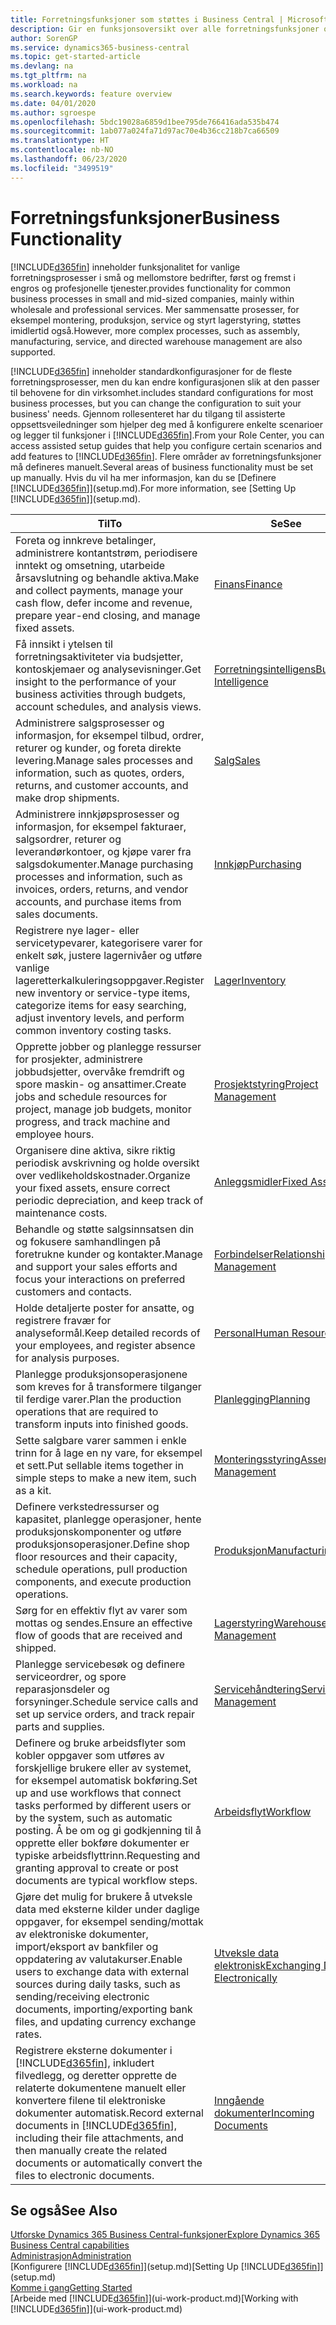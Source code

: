 ```yaml
---
title: Forretningsfunksjoner som støttes i Business Central | Microsoft-dokumentasjon
description: Gir en funksjonsoversikt over alle forretningsfunksjoner og avdelinger som støttes av moduler, for eksempel finans, lager og prosjektledelse.
author: SorenGP
ms.service: dynamics365-business-central
ms.topic: get-started-article
ms.devlang: na
ms.tgt_pltfrm: na
ms.workload: na
ms.search.keywords: feature overview
ms.date: 04/01/2020
ms.author: sgroespe
ms.openlocfilehash: 5bdc19028a6859d1bee795de766416ada535b474
ms.sourcegitcommit: 1ab077a024fa71d97ac70e4b36cc218b7ca66509
ms.translationtype: HT
ms.contentlocale: nb-NO
ms.lasthandoff: 06/23/2020
ms.locfileid: "3499519"
---
```

# <a name="business-functionality"></a><span data-ttu-id="11004-103">Forretningsfunksjoner</span><span class="sxs-lookup"><span data-stu-id="11004-103">Business Functionality</span></span>
[!INCLUDE[d365fin](includes/d365fin_md.md)] <span data-ttu-id="11004-104">inneholder funksjonalitet for vanlige forretningsprosesser i små og mellomstore bedrifter, først og fremst i engros og profesjonelle tjenester.</span><span class="sxs-lookup"><span data-stu-id="11004-104">provides functionality for common business processes in small and mid-sized companies, mainly within wholesale and professional services.</span></span> <span data-ttu-id="11004-105">Mer sammensatte prosesser, for eksempel montering, produksjon, service og styrt lagerstyring, støttes imidlertid også.</span><span class="sxs-lookup"><span data-stu-id="11004-105">However, more complex processes, such as assembly, manufacturing, service, and directed warehouse management are also supported.</span></span>

[!INCLUDE[d365fin](includes/d365fin_md.md)] <span data-ttu-id="11004-106">inneholder standardkonfigurasjoner for de fleste forretningsprosesser, men du kan endre konfigurasjonen slik at den passer til behovene for din virksomhet.</span><span class="sxs-lookup"><span data-stu-id="11004-106">includes standard configurations for most business processes, but you can change the configuration to suit your business' needs.</span></span> <span data-ttu-id="11004-107">Gjennom rollesenteret har du tilgang til assisterte oppsettsveiledninger som hjelper deg med å konfigurere enkelte scenarioer og legger til funksjoner i [!INCLUDE[d365fin](includes/d365fin_md.md)].</span><span class="sxs-lookup"><span data-stu-id="11004-107">From your Role Center, you can access assisted setup guides that help you configure certain scenarios and add features to [!INCLUDE[d365fin](includes/d365fin_md.md)].</span></span> <span data-ttu-id="11004-108">Flere områder av forretningsfunksjoner må defineres manuelt.</span><span class="sxs-lookup"><span data-stu-id="11004-108">Several areas of business functionality must be set up manually.</span></span> <span data-ttu-id="11004-109">Hvis du vil ha mer informasjon, kan du se [Definere [!INCLUDE[d365fin](includes/d365fin_md.md)]](setup.md).</span><span class="sxs-lookup"><span data-stu-id="11004-109">For more information, see [Setting Up [!INCLUDE[d365fin](includes/d365fin_md.md)]](setup.md).</span></span>

| <span data-ttu-id="11004-110">Til</span><span class="sxs-lookup"><span data-stu-id="11004-110">To</span></span> | <span data-ttu-id="11004-111">Se</span><span class="sxs-lookup"><span data-stu-id="11004-111">See</span></span> |
| --- | --- |
|<span data-ttu-id="11004-112">Foreta og innkreve betalinger, administrere kontantstrøm, periodisere inntekt og omsetning, utarbeide årsavslutning og behandle aktiva.</span><span class="sxs-lookup"><span data-stu-id="11004-112">Make and collect payments, manage your cash flow, defer income and revenue, prepare year-end closing, and manage fixed assets.</span></span>|[<span data-ttu-id="11004-113">Finans</span><span class="sxs-lookup"><span data-stu-id="11004-113">Finance</span></span>](finance.md)|
|<span data-ttu-id="11004-114">Få innsikt i ytelsen til forretningsaktiviteter via budsjetter, kontoskjemaer og analysevisninger.</span><span class="sxs-lookup"><span data-stu-id="11004-114">Get insight to the performance of your business activities through budgets, account schedules, and analysis views.</span></span>|[<span data-ttu-id="11004-115">Forretningsintelligens</span><span class="sxs-lookup"><span data-stu-id="11004-115">Business Intelligence</span></span>](bi.md)|
|<span data-ttu-id="11004-116">Administrere salgsprosesser og informasjon, for eksempel tilbud, ordrer, returer og kunder, og foreta direkte levering.</span><span class="sxs-lookup"><span data-stu-id="11004-116">Manage sales processes and information, such as quotes, orders, returns, and customer accounts, and make drop shipments.</span></span>|[<span data-ttu-id="11004-117">Salg</span><span class="sxs-lookup"><span data-stu-id="11004-117">Sales</span></span>](sales-manage-sales.md)|
|<span data-ttu-id="11004-118">Administrere innkjøpsprosesser og informasjon, for eksempel fakturaer, salgsordrer, returer og leverandørkontoer, og kjøpe varer fra salgsdokumenter.</span><span class="sxs-lookup"><span data-stu-id="11004-118">Manage purchasing processes and information, such as invoices, orders, returns, and vendor accounts, and purchase items from sales documents.</span></span> |[<span data-ttu-id="11004-119">Innkjøp</span><span class="sxs-lookup"><span data-stu-id="11004-119">Purchasing</span></span>](purchasing-manage-purchasing.md)|
|<span data-ttu-id="11004-120">Registrere nye lager- eller servicetypevarer, kategorisere varer for enkelt søk, justere lagernivåer og utføre vanlige lageretterkalkuleringsoppgaver.</span><span class="sxs-lookup"><span data-stu-id="11004-120">Register new inventory or service-type items, categorize items for easy searching, adjust inventory levels, and perform common inventory costing tasks.</span></span>|[<span data-ttu-id="11004-121">Lager</span><span class="sxs-lookup"><span data-stu-id="11004-121">Inventory</span></span>](inventory-manage-inventory.md)|
|<span data-ttu-id="11004-122">Opprette jobber og planlegge ressurser for prosjekter, administrere jobbudsjetter, overvåke fremdrift og spore maskin- og ansattimer.</span><span class="sxs-lookup"><span data-stu-id="11004-122">Create jobs and schedule resources for project, manage job budgets, monitor progress, and track machine and employee hours.</span></span>|[<span data-ttu-id="11004-123">Prosjektstyring</span><span class="sxs-lookup"><span data-stu-id="11004-123">Project Management</span></span>](projects-manage-projects.md)|
|<span data-ttu-id="11004-124">Organisere dine aktiva, sikre riktig periodisk avskrivning og holde oversikt over vedlikeholdskostnader.</span><span class="sxs-lookup"><span data-stu-id="11004-124">Organize your fixed assets, ensure correct periodic depreciation, and keep track of maintenance costs.</span></span>|[<span data-ttu-id="11004-125">Anleggsmidler</span><span class="sxs-lookup"><span data-stu-id="11004-125">Fixed Assets</span></span>](fa-manage.md)|
|<span data-ttu-id="11004-126">Behandle og støtte salgsinnsatsen din og fokusere samhandlingen på foretrukne kunder og kontakter.</span><span class="sxs-lookup"><span data-stu-id="11004-126">Manage and support your sales efforts and focus your interactions on preferred customers and contacts.</span></span>|[<span data-ttu-id="11004-127">Forbindelser</span><span class="sxs-lookup"><span data-stu-id="11004-127">Relationship Management</span></span>](marketing-relationship-management.md)|
|<span data-ttu-id="11004-128">Holde detaljerte poster for ansatte, og registrere fravær for analyseformål.</span><span class="sxs-lookup"><span data-stu-id="11004-128">Keep detailed records of your employees, and register absence for analysis purposes.</span></span> |[<span data-ttu-id="11004-129">Personal</span><span class="sxs-lookup"><span data-stu-id="11004-129">Human Resources</span></span>](hr-manage-human-resources.md)|
|<span data-ttu-id="11004-130">Planlegge produksjonsoperasjonene som kreves for å transformere tilganger til ferdige varer.</span><span class="sxs-lookup"><span data-stu-id="11004-130">Plan the production operations that are required to transform inputs into finished goods.</span></span>|[<span data-ttu-id="11004-131">Planlegging</span><span class="sxs-lookup"><span data-stu-id="11004-131">Planning</span></span>](production-planning.md)|
|<span data-ttu-id="11004-132">Sette salgbare varer sammen i enkle trinn for å lage en ny vare, for eksempel et sett.</span><span class="sxs-lookup"><span data-stu-id="11004-132">Put sellable items together in simple steps to make a new item, such as a kit.</span></span>|[<span data-ttu-id="11004-133">Monteringsstyring</span><span class="sxs-lookup"><span data-stu-id="11004-133">Assembly Management</span></span>](assembly-assemble-items.md)|
|<span data-ttu-id="11004-134">Definere verkstedressurser og kapasitet, planlegge operasjoner, hente produksjonskomponenter og utføre produksjonsoperasjoner.</span><span class="sxs-lookup"><span data-stu-id="11004-134">Define shop floor resources and their capacity, schedule operations, pull production components, and execute production operations.</span></span>|[<span data-ttu-id="11004-135">Produksjon</span><span class="sxs-lookup"><span data-stu-id="11004-135">Manufacturing</span></span>](production-manage-manufacturing.md)|
|<span data-ttu-id="11004-136">Sørg for en effektiv flyt av varer som mottas og sendes.</span><span class="sxs-lookup"><span data-stu-id="11004-136">Ensure an effective flow of goods that are received and shipped.</span></span>|[<span data-ttu-id="11004-137">Lagerstyring</span><span class="sxs-lookup"><span data-stu-id="11004-137">Warehouse Management</span></span>](warehouse-manage-warehouse.md)|
|<span data-ttu-id="11004-138">Planlegge servicebesøk og definere serviceordrer, og spore reparasjonsdeler og forsyninger.</span><span class="sxs-lookup"><span data-stu-id="11004-138">Schedule service calls and set up service orders, and track repair parts and supplies.</span></span>|[<span data-ttu-id="11004-139">Servicehåndtering</span><span class="sxs-lookup"><span data-stu-id="11004-139">Service Management</span></span>](service-service.md)|
|<span data-ttu-id="11004-140">Definere og bruke arbeidsflyter som kobler oppgaver som utføres av forskjellige brukere eller av systemet, for eksempel automatisk bokføring.</span><span class="sxs-lookup"><span data-stu-id="11004-140">Set up and use workflows that connect tasks performed by different users or by the system, such as automatic posting.</span></span> <span data-ttu-id="11004-141">Å be om og gi godkjenning til å opprette eller bokføre dokumenter er typiske arbeidsflyttrinn.</span><span class="sxs-lookup"><span data-stu-id="11004-141">Requesting and granting approval to create or post documents are typical workflow steps.</span></span>|[<span data-ttu-id="11004-142">Arbeidsflyt</span><span class="sxs-lookup"><span data-stu-id="11004-142">Workflow</span></span>](across-workflow.md)|
|<span data-ttu-id="11004-143">Gjøre det mulig for brukere å utveksle data med eksterne kilder under daglige oppgaver, for eksempel sending/mottak av elektroniske dokumenter, import/eksport av bankfiler og oppdatering av valutakurser.</span><span class="sxs-lookup"><span data-stu-id="11004-143">Enable users to exchange data with external sources during daily tasks, such as sending/receiving electronic documents, importing/exporting bank files, and updating currency exchange rates.</span></span>|[<span data-ttu-id="11004-144">Utveksle data elektronisk</span><span class="sxs-lookup"><span data-stu-id="11004-144">Exchanging Data Electronically</span></span>](across-data-exchange.md)|
|<span data-ttu-id="11004-145">Registrere eksterne dokumenter i [!INCLUDE[d365fin](includes/d365fin_md.md)], inkludert filvedlegg, og deretter opprette de relaterte dokumentene manuelt eller konvertere filene til elektroniske dokumenter automatisk.</span><span class="sxs-lookup"><span data-stu-id="11004-145">Record external documents in [!INCLUDE[d365fin](includes/d365fin_md.md)], including their file attachments, and then manually create the related documents or automatically convert the files to electronic documents.</span></span>|[<span data-ttu-id="11004-146">Inngående dokumenter</span><span class="sxs-lookup"><span data-stu-id="11004-146">Incoming Documents</span></span>](across-income-documents.md)|

## <a name="see-also"></a><span data-ttu-id="11004-147">Se også</span><span class="sxs-lookup"><span data-stu-id="11004-147">See Also</span></span>

[<span data-ttu-id="11004-148">Utforske Dynamics 365 Business Central-funksjoner</span><span class="sxs-lookup"><span data-stu-id="11004-148">Explore Dynamics 365 Business Central capabilities</span></span>](https://dynamics.microsoft.com/business-central/capabilities/)  
[<span data-ttu-id="11004-149">Administrasjon</span><span class="sxs-lookup"><span data-stu-id="11004-149">Administration</span></span>](admin-setup-and-administration.md)  
<span data-ttu-id="11004-150">[Konfigurere [!INCLUDE[d365fin](includes/d365fin_md.md)]](setup.md)</span><span class="sxs-lookup"><span data-stu-id="11004-150">[Setting Up [!INCLUDE[d365fin](includes/d365fin_md.md)]](setup.md)</span></span>  
[<span data-ttu-id="11004-151">Komme i gang</span><span class="sxs-lookup"><span data-stu-id="11004-151">Getting Started</span></span>](product-get-started.md)  
<span data-ttu-id="11004-152">[Arbeide med [!INCLUDE[d365fin](includes/d365fin_md.md)]](ui-work-product.md)</span><span class="sxs-lookup"><span data-stu-id="11004-152">[Working with [!INCLUDE[d365fin](includes/d365fin_md.md)]](ui-work-product.md)</span></span>  
